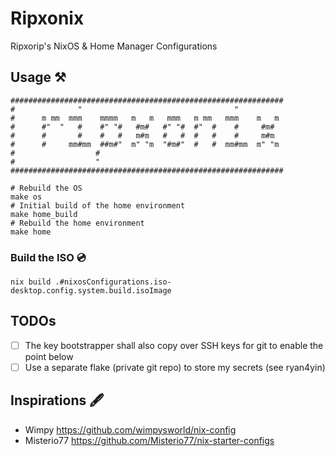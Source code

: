 # Ripxonix
Ripxorip's NixOS &amp; Home Manager Configurations

## Usage ⚒️
``````make
#############################################################
#              "                                  "
#      m mm  mmm    mmmm   m   m   mmm   m mm   mmm    m   m
#      #"  "   #    #" "#   #m#   #" "#  #"  #    #     #m#
#      #       #    #   #   m#m   #   #  #   #    #     m#m
#      #     mm#mm  ##m#"  m" "m  "#m#"  #   #  mm#mm  m" "m
#                  #
#                  "
#############################################################

# Rebuild the OS
make os
# Initial build of the home environment
make home_build
# Rebuild the home environment
make home
``````
### Build the ISO 💿
`nix build .#nixosConfigurations.iso-desktop.config.system.build.isoImage`

## TODOs
- [ ] The key bootstrapper shall also copy over SSH keys for git to enable the point below
- [ ] Use a separate flake (private git repo) to store my secrets (see ryan4yin)

## Inspirations 🖋️
- Wimpy https://github.com/wimpysworld/nix-config
- Misterio77 https://github.com/Misterio77/nix-starter-configs